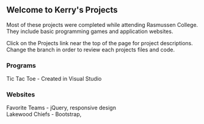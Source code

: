 ## Welcome to Kerry's Projects

Most of these projects were completed while attending Rasmussen College. They include basic programming games and application websites.

Click on the Projects link near the top of the page for project descriptions. <br>
Change the branch in order to review each projects files and code.

### Programs

Tic Tac Toe - Created in Visual Studio

### Websites

Favorite Teams - jQuery, responsive design <br>
Lakewood Chiefs - Bootstrap, 

